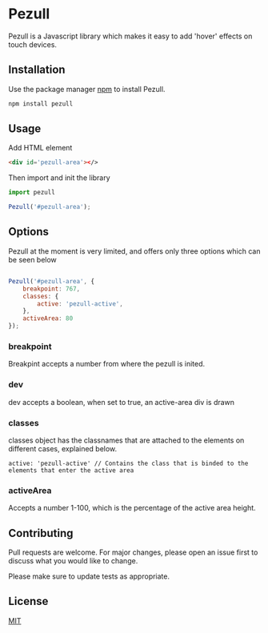 # Pezull

Pezull is a Javascript library which makes it easy to add 'hover' effects on touch devices.

## Installation

Use the package manager [npm](https://#/) to install Pezull.

```bash
npm install pezull
```

## Usage

Add HTML element

```html
<div id='pezull-area'></>
```
Then import and init the library
```javascript
import pezull

Pezull('#pezull-area');
```

## Options

Pezull at the moment is very limited, and offers only three options which can be seen below
```javascript

Pezull('#pezull-area', {
    breakpoint: 767,
    classes: {
        active: 'pezull-active',
    },
    activeArea: 80
});
```
### breakpoint
Breakpint accepts a number from where the pezull is inited.

### dev
dev accepts a boolean, when set to true, an active-area div is drawn


### classes
classes object has the classnames that are attached to the elements on different cases, explained below.

    active: 'pezull-active' // Contains the class that is binded to the elements that enter the active area

### activeArea
Accepts a number 1-100, which is the percentage of the active area height.

## Contributing
Pull requests are welcome. For major changes, please open an issue first to discuss what you would like to change.

Please make sure to update tests as appropriate.

## License
[MIT](https://choosealicense.com/licenses/mit/)
